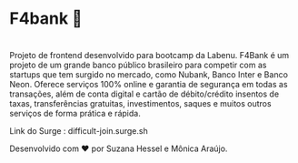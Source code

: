 # F4bank 🏦
#
Projeto de frontend desenvolvido para bootcamp da Labenu. 
F4Bank é um projeto de um grande banco público brasileiro para competir com as startups que tem surgido no mercado, como Nubank, Banco Inter e Banco Neon. Oferece serviços 100% online e garantia de segurança em todas as transações, além de conta digital e cartão de débito/crédito insentos de taxas, transferências gratuitas, investimentos, saques e muitos outros serviços de forma prática e rápida. 

Link do Surge : difficult-join.surge.sh

Desenvolvido com ♥️ por Suzana Hessel e Mônica Araújo.
#

